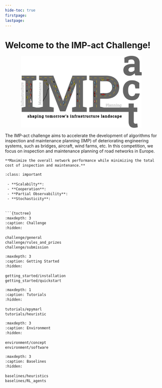 ```yaml
---
hide-toc: true
firstpage:
lastpage:
---
```


# Welcome to the IMP-act Challenge!

<p align="center">
  <img src="_static/img/logov37.png" width="400" />
</p>

The IMP-act challenge aims to accelerate the development of algorithms 
for inspection and maintenance planning (IMP) of deteriorating engineering systems, such as bridges, aircraft, wind farms, etc. In this competition, we focus on inspection and maintenance planning of road networks in Europe. 

```{admonition} **Goal**
**Maximize the overall network performance while minimizing the total cost of inspection and maintenance.**
```

```{admonition} **Challenges**
:class: important

 - **Scalabilty**:
 - **Cooperation**:
 - **Partial Observability**:
 - **Stochasticity**:


```{toctree}
:maxdepth: 3
:caption: Challenge
:hidden:

challenge/general
challenge/rules_and_prizes
challenge/submission
```


```{toctree}
:maxdepth: 3
:caption: Getting Started
:hidden:

getting_started/installation
getting_started/quickstart
```

```{toctree}
:maxdepth: 1
:caption: Tutorials
:hidden:

tutorials/epymarl
tutorials/heuristic
```

```{toctree}
:maxdepth: 3
:caption: Environment
:hidden:

environment/concept
environment/software
```

```{toctree}
:maxdepth: 3
:caption: Baselines
:hidden:

baselines/heuristics
baselines/RL_agents
```